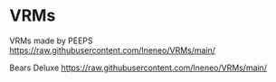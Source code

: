# VRMs
VRMs made by PEEPS 
https://raw.githubusercontent.com/lneneo/VRMs/main/

Bears Deluxe
https://raw.githubusercontent.com/lneneo/VRMs/main/

